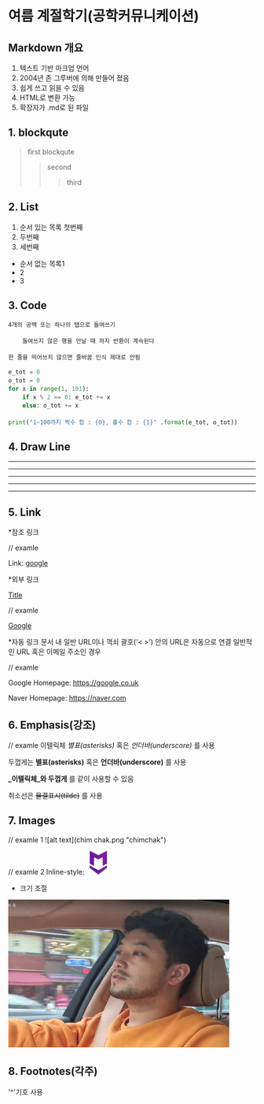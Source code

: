 여름 계절학기(공학커뮤니케이션)
======================

Markdown 개요
-----------------
1. 텍스트 기반 마크업 언어
2. 2004년 존 그루버에 의해 만들어 졌음
3. 쉽게 쓰고 읽을 수 있음
4. HTML로 변환 가능
5. 확장자가 .md로 된 파일

## 1. blockqute
> first blockqute
>	> second
>	>	> third

## 2. List
1. 순서 있는 목록 첫번째
2. 두번째
3. 세번째

* 순서 없는 목록1
 * 2
  * 3

## 3. Code
	4개의 공백 또는 하나의 탭으로 들여쓰기

		들여쓰지 않은 행을 만날 때 까지 반환이 계속된다

	한 줄을 띄어쓰지 않으면 줄바꿈 인식 제대로 안됨

``` Python
e_tot = 0
o_tot = 0
for x in range(1, 101):
    if x % 2 == 0: e_tot += x
    else: o_tot += x

print("1~100까지 짝수 합 : {0}, 홀수 합 : {1}" .format(e_tot, o_tot))
```
## 4. Draw Line
* * *
***
*****
- - -
-----------------

## 5. Link
*참조 링크

// examle

Link: [google][googlelink]

[googlelink]: https://google.co.uk "Let's Go Google"

*외부 링크

[Title](link)

// examle

[Google](https://google.co.uk)

*자동 링크
문서 내 일반 URL이나 꺽쇠 괄호(‘< >’) 안의 URL은 자동으로 연결
일반적인 URL 혹은 이메일 주소인 경우

// examle

Google Homepage: https://google.co.uk

Naver Homepage: <https://naver.com>

## 6. Emphasis(강조)

// examle
이텔릭체 *별표(asterisks)* 혹은 _언더바(underscore)_ 를 사용

두껍게는 **별표(asterisks)** 혹은 __언더바(underscore)__ 를 사용

**_이텔릭체_와 두껍게** 를 같이 사용할 수 있음

취소선은 ~~물결표시(tilde)~~ 를 사용

## 7. Images

// examle 1
![alt text](chim chak.png "chimchak")

// examle 2
Inline-style:
![alt text](https://github.com/adam-p/markdown-here/raw/master/src/common/images/icon48.png "Logo Title Text 1")

* 크기 조절

<img src="chim chak.png" width="450px" height="300px" title="px(픽셀) 크기 설정" alt="RubberDuck"></img><br/>

## 8. Footnotes(각주)

'^'기호 사용

[^1]: My reference.
[^2]: Every new line should be prefixed with 2 spaces. 


